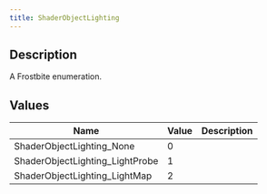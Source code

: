 ```yaml
---
title: ShaderObjectLighting
---
```

## Description

A Frostbite enumeration.

## Values

| Name                             | Value | Description |
| -------------------------------- | ----- | ----------- |
| ShaderObjectLighting\_None       | 0     |             |
| ShaderObjectLighting\_LightProbe | 1     |             |
| ShaderObjectLighting\_LightMap   | 2     |             |
